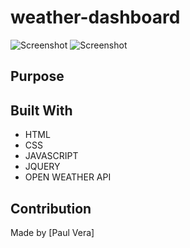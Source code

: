 # weather-dashboard

![Screenshot]()
![Screenshot]()

## Purpose


## Built With
* HTML
* CSS
* JAVASCRIPT
* JQUERY
* OPEN WEATHER API

## Contribution
Made by [Paul Vera]
